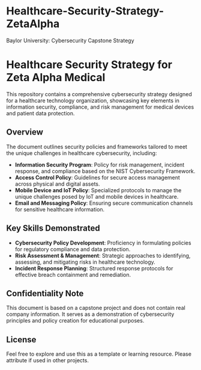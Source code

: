 # Healthcare-Security-Strategy-ZetaAlpha
Baylor University: Cybersecurity Capstone Strategy
# Healthcare Security Strategy for Zeta Alpha Medical

This repository contains a comprehensive cybersecurity strategy designed for a healthcare technology organization, showcasing key elements in information security, compliance, and risk management for medical devices and patient data protection.

## Overview

The document outlines security policies and frameworks tailored to meet the unique challenges in healthcare cybersecurity, including:
- **Information Security Program**: Policy for risk management, incident response, and compliance based on the NIST Cybersecurity Framework.
- **Access Control Policy**: Guidelines for secure access management across physical and digital assets.
- **Mobile Device and IoT Policy**: Specialized protocols to manage the unique challenges posed by IoT and mobile devices in healthcare.
- **Email and Messaging Policy**: Ensuring secure communication channels for sensitive healthcare information.

## Key Skills Demonstrated

- **Cybersecurity Policy Development**: Proficiency in formulating policies for regulatory compliance and data protection.
- **Risk Assessment & Management**: Strategic approaches to identifying, assessing, and mitigating risks in healthcare technology.
- **Incident Response Planning**: Structured response protocols for effective breach containment and remediation.

## Confidentiality Note
This document is based on a capstone project and does not contain real company information. It serves as a demonstration of cybersecurity principles and policy creation for educational purposes.

## License
Feel free to explore and use this as a template or learning resource. Please attribute if used in other projects.
